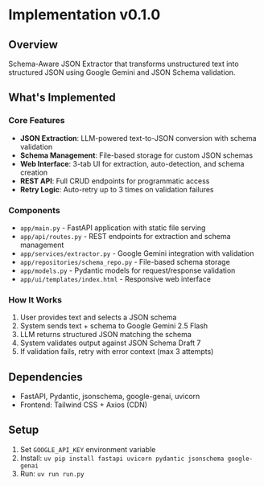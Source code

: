 # Implementation v0.1.0

## Overview
Schema-Aware JSON Extractor that transforms unstructured text into structured JSON using Google Gemini and JSON Schema validation.

## What's Implemented

### Core Features
- **JSON Extraction**: LLM-powered text-to-JSON conversion with schema validation
- **Schema Management**: File-based storage for custom JSON schemas  
- **Web Interface**: 3-tab UI for extraction, auto-detection, and schema creation
- **REST API**: Full CRUD endpoints for programmatic access
- **Retry Logic**: Auto-retry up to 3 times on validation failures

### Components
- `app/main.py` - FastAPI application with static file serving
- `app/api/routes.py` - REST endpoints for extraction and schema management
- `app/services/extractor.py` - Google Gemini integration with validation
- `app/repositories/schema_repo.py` - File-based schema storage
- `app/models.py` - Pydantic models for request/response validation
- `app/ui/templates/index.html` - Responsive web interface

### How It Works
1. User provides text and selects a JSON schema
2. System sends text + schema to Google Gemini 2.5 Flash
3. LLM returns structured JSON matching the schema
4. System validates output against JSON Schema Draft 7
5. If validation fails, retry with error context (max 3 attempts)

## Dependencies
- FastAPI, Pydantic, jsonschema, google-genai, uvicorn
- Frontend: Tailwind CSS + Axios (CDN)

## Setup
1. Set `GOOGLE_API_KEY` environment variable
2. Install: `uv pip install fastapi uvicorn pydantic jsonschema google-genai`
3. Run: `uv run run.py`